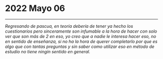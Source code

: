 # 2022 Mayo 06
___
*Regresando de pascua, en teoría debería de tener ya hecho los cuestionarios pero sinceramente son infumable a la hora de hacer con solo ver que son más de 2 en eso, yo creo que a nadie le interesa hacer eso, no en sentido de enseñanza, si no ha la hora de querer completarlo por que es algo que con tantas preguntas y sin saber como utilizar eso en método de estudio no tiene ningín sentido en general.*